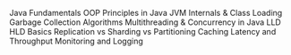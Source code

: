 Java Fundamentals
OOP Principles in Java
JVM Internals & Class Loading
Garbage Collection Algorithms
Multithreading & Concurrency in Java
LLD HLD Basics
Replication vs Sharding vs Partitioning
Caching
Latency and Throughput
Monitoring and Logging